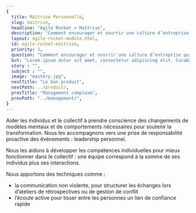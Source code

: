 ```yaml
---
{
  title: Maîtrise Personnelle,
  slug: maitrise,
  headline: "Agile Rocket > Maîtrise",
  description: "Comment encourager et nourrir une culture d’entreprise qui satisfait le client en traitant positivement l’évolution continuelle des besoins utilisateurs ?",
  layout: agile-rocket-module.html,
  id: agile-rocket-maitrise,
  priority: 1,
  question: "Comment encourager et nourrir une culture d’entreprise qui satisfait le client en traitant positivement l’évolution continuelle des besoins utilisateurs ?",
  but: "Lorem ipsum dolor sit amet, consectetur adipiscing elit. Curabitur blandit auctor bibendum. Etiam quis magna vel ipsum vulputate mattis. Mauris quis facilisis arcu. Proin viverra sollicitudin neque eu ornare. Nam ut pellentesque mauris. Fusce mattis nunc sit amet diam sodales condimentum. Maecenas arcu orci, sagittis ac lectus quis, molestie ultrices lorem. Suspendisse dapibus mauris eu elit finibus, nec vulputate quam tristique. Fusce id sem sed orci placerat pretium quis vitae elit.",
  story : "",
  subject : "",
  image: "mastery.jpg",
  nextTitle: "Le bon produit",
  nextPath: ../produit/,
  prevTitle: "Management complexe",
  prevPath: "../management/",
}
---
```

Aider les individus et le collectif à prendre conscience des changements de modèles mentaux et de comportements nécessaires pour soutenir la transformation.
Nous les accompagnons vers une prise de responsabilité proactive des événements : leadership personnel.

Nous les aidons à développer les compétences individuelles pour mieux fonctionner dans le collectif : une équipe correspond à la somme de ses individus plus ses interactions.

Nous apportons des techniques comme :
* la communication non violente, pour structurer les échanges lors d’ateliers de rétrospectives ou de gestion de conflit
* l’écoute active pour tisser entre les personnes un lien de confiance rapide
